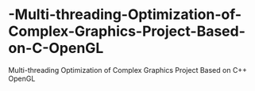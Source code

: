 # -Multi-threading-Optimization-of-Complex-Graphics-Project-Based-on-C-OpenGL
 Multi-threading Optimization of Complex Graphics Project Based on C++ OpenGL
